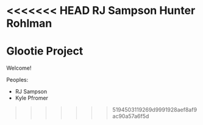 <<<<<<< HEAD
RJ Sampson
Hunter Rohlman
=======
# Glootie Project

Welcome!

Peoples:

- RJ Sampson
- Kyle Pfromer
>>>>>>> 5194503119269d9991928aef8af9ac90a57a6f5d
